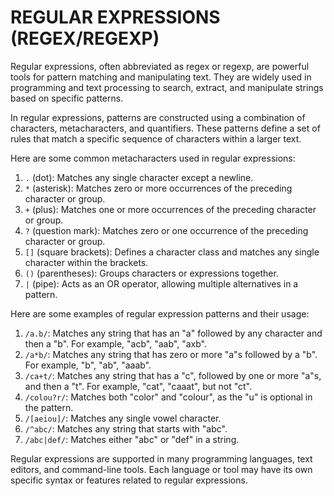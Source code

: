 # REGULAR EXPRESSIONS (REGEX/REGEXP)

Regular expressions, often abbreviated as regex or regexp, are powerful tools for pattern matching and manipulating text. They are widely used in programming and text processing to search, extract, and manipulate strings based on specific patterns.

In regular expressions, patterns are constructed using a combination of characters, metacharacters, and quantifiers. These patterns define a set of rules that match a specific sequence of characters within a larger text.

Here are some common metacharacters used in regular expressions:

1. `.` (dot): Matches any single character except a newline.
2. `*` (asterisk): Matches zero or more occurrences of the preceding character or group.
3. `+` (plus): Matches one or more occurrences of the preceding character or group.
4. `?` (question mark): Matches zero or one occurrence of the preceding character or group.
5. `[]` (square brackets): Defines a character class and matches any single character within the brackets.
6. `()` (parentheses): Groups characters or expressions together.
7. `|` (pipe): Acts as an OR operator, allowing multiple alternatives in a pattern.

Here are some examples of regular expression patterns and their usage:

1. `/a.b/`: Matches any string that has an "a" followed by any character and then a "b". For example, "acb", "aab", "axb".
2. `/a*b/`: Matches any string that has zero or more "a"s followed by a "b". For example, "b", "ab", "aaab".
3. `/ca+t/`: Matches any string that has a "c", followed by one or more "a"s, and then a "t". For example, "cat", "caaat", but not "ct".
4. `/colou?r/`: Matches both "color" and "colour", as the "u" is optional in the pattern.
5. `/[aeiou]/`: Matches any single vowel character.
6. `/^abc/`: Matches any string that starts with "abc".
7. `/abc|def/`: Matches either "abc" or "def" in a string.

Regular expressions are supported in many programming languages, text editors, and command-line tools. Each language or tool may have its own specific syntax or features related to regular expressions.
